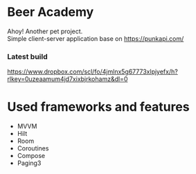 # Beer Academy
Ahoy! Another pet project.  
Simple client-server application base on https://punkapi.com/

### Latest build
https://www.dropbox.com/scl/fo/4jmlnx5g67773xlpjyefx/h?rlkey=0uzeaamum4jd7xixbjrkohamz&dl=0

# Used frameworks and features
- MVVM
- Hilt
- Room
- Coroutines
- Compose
- Paging3